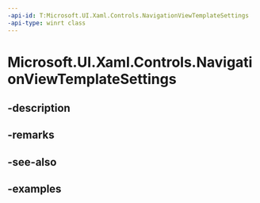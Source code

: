 ```yaml
---
-api-id: T:Microsoft.UI.Xaml.Controls.NavigationViewTemplateSettings
-api-type: winrt class
---
```


<!-- Class syntax.
public class NavigationViewTemplateSettings : DependencyObject, DependencyObject
-->

# Microsoft.UI.Xaml.Controls.NavigationViewTemplateSettings

## -description

## -remarks

## -see-also

## -examples

